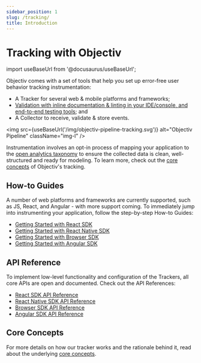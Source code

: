 ```yaml
---
sidebar_position: 1
slug: /tracking/
title: Introduction
---
```

# Tracking with Objectiv
import useBaseUrl from '@docusaurus/useBaseUrl';

Objectiv comes with a set of tools that help you set up error-free user behavior tracking instrumentation:
* A Tracker for several web & mobile platforms and frameworks;
* [Validation with inline documentation & linting in your IDE/console, and end-to-end testing 
  tools](./core-concepts/validation.md); and
* A Collector to receive, validate & store events.

<img src={useBaseUrl('/img/objectiv-pipeline-tracking.svg')} alt="Objectiv Pipeline" className="img-l" />

Instrumentation involves an opt-in process of mapping your application to the [open analytics taxonomy](/taxonomy/introduction.md) to ensure the collected data is clean, well-structured and ready for modeling. To learn more, check out the [core concepts](/tracking/core-concepts/overview.md) of Objectiv's tracking.

## How-to Guides
A number of web platforms and frameworks are currently supported, such as JS, React, and Angular - with more support coming. To immediately jump into instrumenting your application, follow the step-by-step How-to Guides:
- [Getting Started with React SDK](/tracking/react/how-to-guides/getting-started.md)
- [Getting Started with React Native SDK](/tracking/react-native/how-to-guides/getting-started.md)
- [Getting Started with Browser SDK](/tracking/browser/how-to-guides/getting-started.md)
- [Getting Started with Angular SDK](/tracking/angular/how-to-guides/getting-started.md)

## API Reference
To implement low-level functionality and configuration of the Trackers, all core APIs are open and documented. Check out the API References:
- [React SDK API Reference](/tracking/react/api-reference/overview.md)
- [React Native SDK API Reference](/tracking/react-native/api-reference/overview.md)
- [Browser SDK API Reference](/tracking/browser/api-reference/overview.md)
- [Angular SDK API Reference](/tracking/angular/api-reference/overview.md)

## Core Concepts
For more details on how our tracker works and the rationale behind it, read about the underlying [core concepts](/tracking/core-concepts/overview.md).
